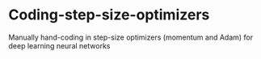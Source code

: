 # Coding-step-size-optimizers
Manually hand-coding in step-size optimizers (momentum and Adam) for deep learning neural networks
